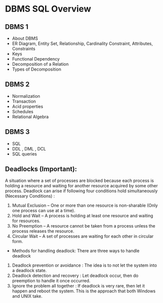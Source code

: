# DBMS SQL Overview

## DBMS 1
  - About DBMS
  - ER Diagram, Entity Set, Relationship, Cardinality Constraint, Attributes, Constraints
  - Keys
  - Functional Dependency
  - Decomposition of a Relation
  - Types of Decomposition


## DBMS 2
  - Normalization
  - Transaction 
  - Acid properties
  - Schedules
  - Relational Algebra

## DBMS 3
  - SQL 
  - DDL , DML , DCL 
  - SQL queries 


## Deadlocks (Important):
A situation where a set of processes are blocked because each process is holding a resource and waiting for another resource acquired by some other process. Deadlock can arise if following four conditions hold simultaneously (Necessary Conditions) :

1. Mutual Exclusion – One or more than one resource is non-sharable (Only one process can use at a time).
2. Hold and Wait – A process is holding at least one resource and waiting for resources.
3. No Preemption – A resource cannot be taken from a process unless the process releases the resource.
4. Circular Wait – A set of processes are waiting for each other in circular form.

  - Methods for handling deadlock: There are three ways to handle deadlock
1. Deadlock prevention or avoidance : The idea is to not let the system into a deadlock state.
2. Deadlock detection and recovery : Let deadlock occur, then do preemption to handle it once occurred.
3. Ignore the problem all together : If deadlock is very rare, then let it happen and reboot the system. This is the approach that both Windows and UNIX take.

